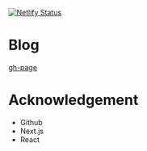 [![Netlify Status](https://api.netlify.com/api/v1/badges/4ab865c0-c28c-42df-819d-4465ac38310b/deploy-status)](https://app.netlify.com/sites/clever-tesla-6ba182/deploys)

# Blog

[gh-page](https://foundthewout.github.io/FXFX.github.io/)

# Acknowledgement
- Github
- Next.js
- React
